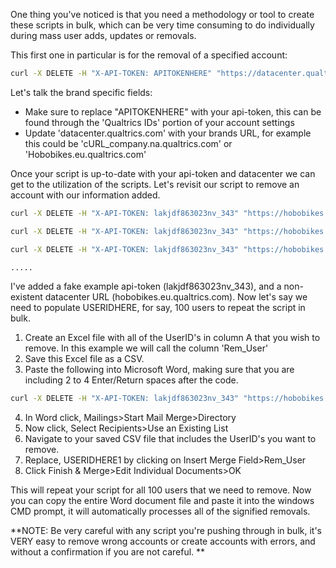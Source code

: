 One thing you've noticed is that you need a methodology or tool to create these scripts in bulk, which can be very time consuming to do individually during mass user adds, updates or removals.

This first one in particular is for the removal of a specified account:

```bash
curl -X DELETE -H "X-API-TOKEN: APITOKENHERE" "https://datacenter.qualtrics.com/API/v3/users/USERIDHERE"
```

Let's talk the brand specific fields:
- Make sure to replace "APITOKENHERE" with your api-token, this can be found through the 'Qualtrics IDs' portion of your account settings
- Update 'datacenter.qualtrics.com' with your brands URL, for example this could be 'cURL_company.na.qualtrics.com' or 'Hobobikes.eu.qualtrics.com'

Once your script is up-to-date with your api-token and datacenter we can get to the utilization of the scripts.  Let's revisit our script to remove an account with our information added.

```bash
curl -X DELETE -H "X-API-TOKEN: lakjdf863023nv_343" "https://hobobikes.eu.qualtrics.com/API/v3/users/USERIDHERE1"

curl -X DELETE -H "X-API-TOKEN: lakjdf863023nv_343" "https://hobobikes.eu.qualtrics.com/API/v3/users/USERIDHERE2"

curl -X DELETE -H "X-API-TOKEN: lakjdf863023nv_343" "https://hobobikes.eu.qualtrics.com/API/v3/users/USERIDHERE3"

.....
```

I've added a fake example api-token (lakjdf863023nv_343), and a non-existent datacenter URL (hobobikes.eu.qualtrics.com).  Now let's say we need to populate USERIDHERE, for say, 100 users to repeat the script in bulk. 

1. Create an Excel file with all of the UserID's in column A that you wish to remove.  In this example we will call the column 'Rem_User'
2. Save this Excel file as a CSV.
3. Paste the following into Microsoft Word, making sure that you are including 2 to 4 Enter/Return spaces after the code.

```bash
curl -X DELETE -H "X-API-TOKEN: lakjdf863023nv_343" "https://hobobikes.eu.qualtrics.com/API/v3/users/USERIDHERE1"
```
4. In Word click, Mailings>Start Mail Merge>Directory
5. Now click, Select Recipients>Use an Existing List
6. Navigate to your saved CSV file that includes the UserID's you want to remove.
7. Replace, USERIDHERE1 by clicking on Insert Merge Field>Rem_User
8. Click Finish & Merge>Edit Individual Documents>OK

This will repeat your script for all 100 users that we need to remove.  Now you can copy the entire Word document file and paste it into the windows CMD prompt, it will automatically processes all of the signified removals.

**NOTE: Be very careful with any script you're pushing through in bulk, it's VERY easy to remove wrong accounts or create accounts with errors, and without a confirmation if you are not careful. **